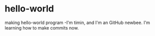 # hello-world
making hello-world program
-I'm timin, and I'm an GitHub newbee. I'm learning how to make commits now. 
